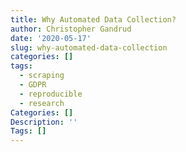 ```yaml
---
title: Why Automated Data Collection?
author: Christopher Gandrud
date: '2020-05-17'
slug: why-automated-data-collection
categories: []
tags:
  - scraping
  - GDPR
  - reproducible
  - research
Categories: []
Description: ''
Tags: []
---
```


## 